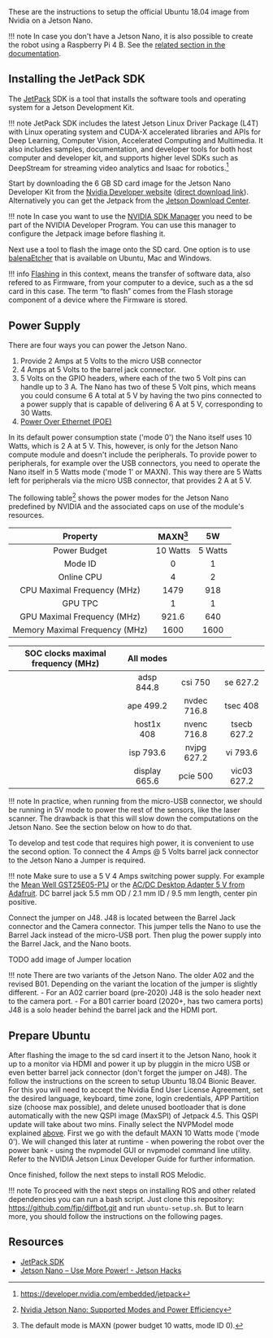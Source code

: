 These are the instructions to setup the official Ubuntu 18.04 image from Nvidia on a Jetson Nano.

!!! note
    In case you don't have a Jetson Nano, it is also possible to create the robot using a Raspberry Pi 4 B.
    See the [related section in the documentation](./rpi-setup.md).

## Installing the JetPack SDK

The [JetPack](https://developer.nvidia.com/embedded/jetpack) SDK is a tool that installs the software tools and operating system for a Jetson Development Kit.

!!! note
    JetPack SDK includes the latest Jetson Linux Driver Package (L4T) with Linux operating system and CUDA-X accelerated libraries and APIs for Deep Learning, Computer Vision, Accelerated Computing and Multimedia. It also includes samples, documentation, and developer tools for both host computer and developer kit, and supports higher level SDKs such as DeepStream for streaming video analytics and Isaac for robotics.[^jetpack]

Start by downloading the 6 GB SD card image for the Jetson Nano Developer Kit 
from the [Nvidia Developer website](https://developer.nvidia.com/embedded/jetpack) ([direct download link](https://developer.nvidia.com/jetson-nano-sd-card-image)).
Alternatively you can get the Jetpack from the [Jetson Download Center](https://developer.nvidia.com/embedded/downloads). 

!!! note
    In case you want to use the [NVIDIA SDK Manager](https://developer.nvidia.com/nvsdk-manager) you need to be part of the NVIDIA Developer Program. 
    You can use this manager to configure the Jetpack image before flashing it.

Next use a tool to flash the image onto the SD card. One option is to use [balenaEtcher](https://www.balena.io/etcher/) that is available on Ubuntu, Mac and Windows.

!!! info
    [Flashing](https://en.wikipedia.org/wiki/Firmware#Flashing) in this context, means the transfer of software data, also refered to as Firmware, 
    from your computer to a device, such as a the sd card in this case. The term “to flash” comes from the Flash storage component of a 
    device where the Firmware is stored.

## Power Supply

There are four ways you can power the Jetson Nano.

1. Provide 2 Amps at 5 Volts to the micro USB connector
2. 4 Amps at 5 Volts to the barrel jack connector.
3. 5 Volts on the GPIO headers, where each of the two 5 Volt pins can handle up to 3 A. The Nano has two of these 5 Volt pins,
which means you could consume 6 A total at 5 V by having the two pins connected to a power supply that is capable of delivering 6 A at 5 V,
corresponding to 30 Watts.
4. [Power Over Ethernet (POE)](https://en.wikipedia.org/wiki/Power_over_Ethernet)

In its default power consumption state ('mode 0') the Nano itself uses 10 Watts, which is 2 A at 5 V.
This, however, is only for the Jetson Nano compute module and doesn't include the peripherals.
To provide power to peripherals, for example over the USB connectors, you need to operate the Nano itself in 5 Watts mode ('mode 1' or MAXN).
This way there are 5 Watts left for peripherals via the micro USB connector, that provides 2 A at 5 V.

The following table[^1] shows the power modes for the Jetson Nano predefined by NVIDIA and the associated caps on use of the module's resources.

| Property                           | MAXN[^2]             | 5W              |
|:----------------------------------:|:--------------------:|:---------------:|
| Power Budget                       | 10 Watts             | 5 Watts         |
| Mode ID                            | 0                    | 1               |
| Online CPU                         | 4                    | 2               |
| CPU Maximal Frequency (MHz)        | 1479                 | 918             |
| GPU TPC                            | 1                    | 1               |
| GPU Maximal Frequency (MHz)        | 921.6                | 640             |
| Memory Maximal Frequency (MHz)     | 1600                 | 1600            |

| SOC clocks maximal frequency (MHz) | All modes     |             |             |
|:---------------------------------:|:--------------:|:-----------:|:-----------:|
|                                    | adsp 844.8    | csi 750     | se 627.2    |
|                                    | ape 499.2     | nvdec 716.8 | tsec 408    |
|                                    | host1x 408    | nvenc 716.8 | tsecb 627.2 |
|                                    | isp 793.6     | nvjpg 627.2 | vi 793.6    |
|                                    | display 665.6 | pcie 500    | vic03 627.2 |

  

!!! note 
    In practice, when running from the micro-USB connector, we should be running in 5V mode to power the rest of the sensors, like the laser scanner.
    The drawback is that this will slow down the computations on the Jetson Nano.
    See the section below on how to do that.


To develop and test code that requires high power, it is convenient to use the second option. 
To connect the 4 Amps @ 5 Volts barrel jack connector to the Jetson Nano a Jumper is required.

!!! note
    Make sure to use a 5 V 4 Amps switching power supply. 
    For example the [Mean Well GST25E05-P1J](https://amzn.to/3sFAOQx) or the [AC/DC Desktop Adapter 5 V from Adafruit](https://www.adafruit.com/product/1466).
    DC barrel jack 5.5 mm OD / 2.1 mm ID / 9.5 mm length, center pin positive.

Connect the jumper on J48. J48 is located between the Barrel Jack connector and the Camera connector. 
This jumper tells the Nano to use the Barrel Jack instead of the micro-USB port. 
Then plug the power supply into the Barrel Jack, and the Nano boots.

TODO add image of Jumper location

!!! note
    There are two variants of the Jetson Nano. The older A02 and the revised B01.
    Depending on the variant the location of the jumper is slightly different.
    - For an A02 carrier board (pre-2020) J48 is the solo header next to the camera port.
    - For a B01 carrier board (2020+, has two camera ports) J48 is a solo header behind the barrel jack and the HDMI port.


## Prepare Ubuntu

After flashing the image to the sd card insert it to the Jetson Nano, hook it up to a monitor via HDMI and power it up by pluggin in the micro USB or even better barrel jack connector (don't forget the jumper on J48). The follow the instructions on the screen to setup Ubuntu 18.04 Bionic Beaver.
For this you will need to accept the Nvidia End User License Agreement, set the desired language, keyboard, time zone, login credentials, APP Partition size (choose max possible), 
and delete unused bootloader that is done automatically with the new QSPI image (MaxSPI) of Jetpack 4.5. This QSPI update will take about two mins.
Finally select the NVPModel mode explained [above](./jetson-nano-setup.md#power-supply). First we go with the default MAXN 10 Watts mode ('mode 0').
We will changed this later at runtime - when powering the robot over the power bank - using the nvpmodel GUI or nvpmodel command line utility. 
Refer to the NVIDIA Jetson Linux Developer Guide for further information. 

Once finished, follow the next steps to install ROS Melodic.

!!! note
    To proceed with the next steps on installing ROS and other related dependencies you can run a bash script.
    Just clone this repository: https://github.com/fjp/diffbot.git and run `ubuntu-setup.sh`. But to learn more, you should follow the instructions on the following pages.



## Resources

- [JetPack SDK](https://developer.nvidia.com/embedded/jetpack)
- [Jetson Nano – Use More Power! - Jetson Hacks](https://www.jetsonhacks.com/2019/04/10/jetson-nano-use-more-power/)

[^jetpack]: https://developer.nvidia.com/embedded/jetpack
[^1]: [Nvidia Jetson Nano: Supported Modes and Power Efficiency](https://docs.nvidia.com/jetson/l4t/index.html#page/Tegra%20Linux%20Driver%20Package%20Development%20Guide/power_management_nano.html#wwpID0E0FL0HA)
[^2]: The default mode is MAXN (power budget 10 watts, mode ID 0).